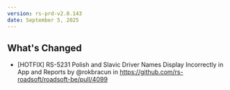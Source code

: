 ```yaml
---
version: rs-prd-v2.0.143
date: September 5, 2025
---
```


## What's Changed
* [HOTFIX] RS-5231 Polish and Slavic Driver Names Display Incorrectly in App and Reports by @rokbracun in https://github.com/rs-roadsoft/roadsoft-be/pull/4099